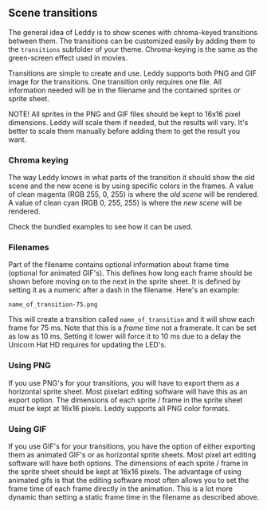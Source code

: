 ## Scene transitions
The general idea of Leddy is to show scenes with chroma-keyed transitions between them. The transitions can be customized easily by adding them to the `transitions` subfolder of your theme. Chroma-keying is the same as the green-screen effect used in movies.

Transitions are simple to create and use. Leddy supports both PNG and GIF image for the transitions. One transition only requires one file. All information needed will be in the filename and the contained sprites or sprite sheet.

NOTE! All sprites in the PNG and GIF files should be kept to 16x16 pixel dimensions. Leddy will scale them if needed, but the results will vary. It's better to scale them manually before adding them to get the result you want.

### Chroma keying
The way Leddy knows in what parts of the transition it should show the old scene and the new scene is by using specific colors in the frames. A value of clean magenta (RGB 255, 0, 255) is where the *old scene* will be rendered. A value of clean cyan (RGB 0, 255, 255) is where the *new scene* will be rendered.

Check the bundled examples to see how it can be used.

### Filenames
Part of the filename contains optional information about frame time (optional for animated GIF's). This defines how long each frame should be shown before moving on to the next in the sprite sheet. It is defined by setting it as a numeric after a dash in the filename. Here's an example:
```
name_of_transition-75.png
```
This will create a transition called `name_of_transition` and it will show each frame for 75 ms. Note that this is a *frame time* not a framerate. It can be set as low as 10 ms. Setting it lower will force it to 10 ms due to a delay the Unicorn Hat HD requires for updating the LED's.

### Using PNG
If you use PNG's for your transitions, you will have to export them as a horizontal sprite sheet. Most pixelart editing software will have this as an export option. The dimensions of each sprite / frame in the sprite sheet *must* be kept at 16x16 pixels. Leddy supports all PNG color formats.

### Using GIF
If you use GIF's for your transitions, you have the option of either exporting them as animated GIF's or as horizontal sprite sheets. Most pixel art editing software will have both options. The dimensions of each sprite / frame in the sprite sheet should be kept at 16x16 pixels. The advantage of using animated gifs is that the editing software most often allows you to set the frame time of each frame directly in the animation. This is a lot more dynamic than setting a static frame time in the filename as described above.
